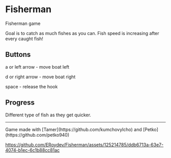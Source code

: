 # Fisherman
Fisherman game

Goal is to catch as much fishes as you can. Fish speed is increasing after every caught fish!

## Buttons
a or left arrow - move boat left

d or right arrow - move boat right

space - release the hook 

## Progress

Different type of fish as they get quicker.

<hr></hr>
Game made with [Tamer](https://github.com/kumchovylcho) and [Petko](https://github.com/petko940)


https://github.com/ERoydev/Fisherman/assets/125214785/ddb6713a-63e7-4074-b1ec-6c1b88cc81ac


